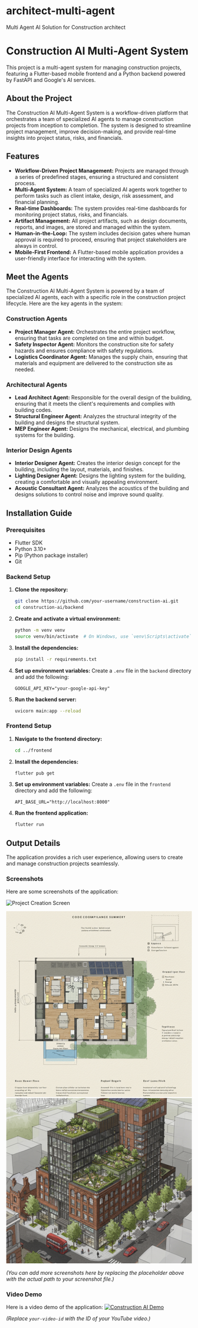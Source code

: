 # architect-multi-agent
Multi Agent AI Solution for Construction architect 
# Construction AI Multi-Agent System

This project is a multi-agent system for managing construction projects, featuring a Flutter-based mobile frontend and a Python backend powered by FastAPI and Google's AI services.

## About the Project

The Construction AI Multi-Agent System is a workflow-driven platform that orchestrates a team of specialized AI agents to manage construction projects from inception to completion. The system is designed to streamline project management, improve decision-making, and provide real-time insights into project status, risks, and financials.

## Features

- **Workflow-Driven Project Management:** Projects are managed through a series of predefined stages, ensuring a structured and consistent process.
- **Multi-Agent System:** A team of specialized AI agents work together to perform tasks such as client intake, design, risk assessment, and financial planning.
- **Real-time Dashboards:** The system provides real-time dashboards for monitoring project status, risks, and financials.
- **Artifact Management:** All project artifacts, such as design documents, reports, and images, are stored and managed within the system.
- **Human-in-the-Loop:** The system includes decision gates where human approval is required to proceed, ensuring that project stakeholders are always in control.
- **Mobile-First Frontend:** A Flutter-based mobile application provides a user-friendly interface for interacting with the system.

## Meet the Agents

The Construction AI Multi-Agent System is powered by a team of specialized AI agents, each with a specific role in the construction project lifecycle. Here are the key agents in the system:

### Construction Agents

- **Project Manager Agent:** Orchestrates the entire project workflow, ensuring that tasks are completed on time and within budget.
- **Safety Inspector Agent:** Monitors the construction site for safety hazards and ensures compliance with safety regulations.
- **Logistics Coordinator Agent:** Manages the supply chain, ensuring that materials and equipment are delivered to the construction site as needed.

### Architectural Agents

- **Lead Architect Agent:** Responsible for the overall design of the building, ensuring that it meets the client's requirements and complies with building codes.
- **Structural Engineer Agent:** Analyzes the structural integrity of the building and designs the structural system.
- **MEP Engineer Agent:** Designs the mechanical, electrical, and plumbing systems for the building.

### Interior Design Agents

- **Interior Designer Agent:** Creates the interior design concept for the building, including the layout, materials, and finishes.
- **Lighting Designer Agent:** Designs the lighting system for the building, creating a comfortable and visually appealing environment.
- **Acoustic Consultant Agent:** Analyzes the acoustics of the building and designs solutions to control noise and improve sound quality.

## Installation Guide

### Prerequisites

- Flutter SDK
- Python 3.10+
- Pip (Python package installer)
- Git

### Backend Setup

1. **Clone the repository:**
   ```bash
   git clone https://github.com/your-username/construction-ai.git
   cd construction-ai/backend
   ```

2. **Create and activate a virtual environment:**
   ```bash
   python -m venv venv
   source venv/bin/activate  # On Windows, use `venv\Scripts\activate`
   ```

3. **Install the dependencies:**
   ```bash
   pip install -r requirements.txt
   ```

4. **Set up environment variables:**
   Create a `.env` file in the `backend` directory and add the following:
   ```
   GOOGLE_API_KEY="your-google-api-key"
   ```

5. **Run the backend server:**
   ```bash
   uvicorn main:app --reload
   ```

### Frontend Setup

1. **Navigate to the frontend directory:**
   ```bash
   cd ../frontend
   ```

2. **Install the dependencies:**
   ```bash
   flutter pub get
   ```

3. **Set up environment variables:**
   Create a `.env` file in the `frontend` directory and add the following:
   ```
   API_BASE_URL="http://localhost:8000"
   ```

4. **Run the frontend application:**
   ```bash
   flutter run
   ```

## Output Details

The application provides a rich user experience, allowing users to create and manage construction projects seamlessly.

### Screenshots

Here are some screenshots of the application:

![Project Creation Screen](screen.png)

![Project Creation Screen](https://github.com/mrmohammadalamin/architect-multi-agent/blob/f7668923424c8bfbc580232151b36d9a18bfe7f4/backend/project_store/4223f937-3d9a-4d26-ba84-409329dce304/stage_12/code_compliance_sheet.png)
![Project Creation Screen](https://github.com/mrmohammadalamin/architect-multi-agent/blob/15e599c455d90eb34305d95f749b76f500b90a42/backend/project_store/4223f937-3d9a-4d26-ba84-409329dce304/stage_10/2025-09-09%20091650.png)


*(You can add more screenshots here by replacing the placeholder above with the actual path to your screenshot file.)*

### Video Demo

Here is a video demo of the application:
[![Construction AI Demo](https://img.youtube.com/vi/MibL8O5Ff_4/0.jpg)](https://www.youtube.com/watch?v=MibL8O5Ff_4)


*(Replace `your-video-id` with the ID of your YouTube video.)*
